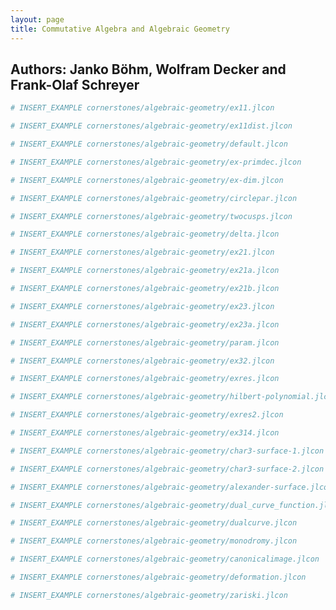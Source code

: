 ```yaml
---
layout: page
title: Commutative Algebra and Algebraic Geometry
---
```


## Authors: Janko Böhm, Wolfram Decker and Frank-Olaf Schreyer

```julia
# INSERT_EXAMPLE cornerstones/algebraic-geometry/ex11.jlcon
```

```julia
# INSERT_EXAMPLE cornerstones/algebraic-geometry/ex11dist.jlcon
```

```julia
# INSERT_EXAMPLE cornerstones/algebraic-geometry/default.jlcon
```

```julia
# INSERT_EXAMPLE cornerstones/algebraic-geometry/ex-primdec.jlcon
```

```julia
# INSERT_EXAMPLE cornerstones/algebraic-geometry/ex-dim.jlcon
```

```julia
# INSERT_EXAMPLE cornerstones/algebraic-geometry/circlepar.jlcon
```

```julia
# INSERT_EXAMPLE cornerstones/algebraic-geometry/twocusps.jlcon
```

```julia
# INSERT_EXAMPLE cornerstones/algebraic-geometry/delta.jlcon
```

```julia
# INSERT_EXAMPLE cornerstones/algebraic-geometry/ex21.jlcon
```

```julia
# INSERT_EXAMPLE cornerstones/algebraic-geometry/ex21a.jlcon
```

```julia
# INSERT_EXAMPLE cornerstones/algebraic-geometry/ex21b.jlcon
```

```julia
# INSERT_EXAMPLE cornerstones/algebraic-geometry/ex23.jlcon
```

```julia
# INSERT_EXAMPLE cornerstones/algebraic-geometry/ex23a.jlcon
```

```julia
# INSERT_EXAMPLE cornerstones/algebraic-geometry/param.jlcon
```

```julia
# INSERT_EXAMPLE cornerstones/algebraic-geometry/ex32.jlcon
```

```julia
# INSERT_EXAMPLE cornerstones/algebraic-geometry/exres.jlcon
```

```julia
# INSERT_EXAMPLE cornerstones/algebraic-geometry/hilbert-polynomial.jlcon
```

```julia
# INSERT_EXAMPLE cornerstones/algebraic-geometry/exres2.jlcon
```

```julia
# INSERT_EXAMPLE cornerstones/algebraic-geometry/ex314.jlcon
```

```julia
# INSERT_EXAMPLE cornerstones/algebraic-geometry/char3-surface-1.jlcon
```

```julia
# INSERT_EXAMPLE cornerstones/algebraic-geometry/char3-surface-2.jlcon
```

```julia
# INSERT_EXAMPLE cornerstones/algebraic-geometry/alexander-surface.jlcon
```

```julia
# INSERT_EXAMPLE cornerstones/algebraic-geometry/dual_curve_function.jlcon
```

```julia
# INSERT_EXAMPLE cornerstones/algebraic-geometry/dualcurve.jlcon
```

```julia
# INSERT_EXAMPLE cornerstones/algebraic-geometry/monodromy.jlcon
```

```julia
# INSERT_EXAMPLE cornerstones/algebraic-geometry/canonicalimage.jlcon
```

```julia
# INSERT_EXAMPLE cornerstones/algebraic-geometry/deformation.jlcon
```

```julia
# INSERT_EXAMPLE cornerstones/algebraic-geometry/zariski.jlcon
```
